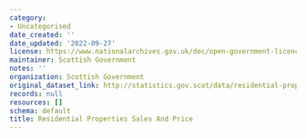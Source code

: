```yaml
---
category:
- Uncategorised
date_created: ''
date_updated: '2022-09-27'
license: https://www.nationalarchives.gov.uk/doc/open-government-licence/version/3/
maintainer: Scottish Government
notes: ''
organization: Scottish Government
original_dataset_link: http://statistics.gov.scot/data/residential-properties-sales-and-price
records: null
resources: []
schema: default
title: Residential Properties Sales And Price
---
```

